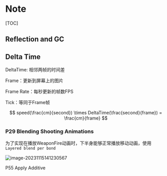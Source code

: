 # Note

[TOC]



## Reflection and GC



## Delta Time

DeltaTime: 相邻两帧的时间差

Frame：更新到屏幕上的图片

Frame Rate：每秒更新的帧数FPS

Tick：等同于Frame帧

$$
speed(\frac{cm}{second}) \times DeltaTime(\frac{second}{frame}) = \frac{cm}{frame}
$$


### P29 Blending Shooting Animations

为了实现在播放WeaponFire动画时，下半身能够正常播放移动动画，使用 `Layered blend per bond` 

![image-20231115141230567](C:\Users\xyz\AppData\Roaming\Typora\typora-user-images\image-20231115141230567.png)



P55 Apply Additive

